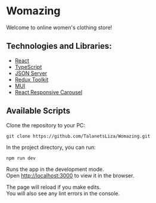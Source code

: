 # Womazing

Welcome to online women's clothing store!

## Technologies and Libraries:

* [React](https://react.dev/)
* [TypeScript](https://www.typescriptlang.org/)
* [JSON Server](https://www.npmjs.com/package/json-server)
* [Redux Toolkit](https://redux-toolkit.js.org/)
* [MUI](https://mui.com/)
* [React Responsive Carousel](https://www.npmjs.com/package/react-responsive-carousel)

## Available Scripts

Clone the repository to your PC:

```
git clone https://github.com/TalanetsLiza/Womazing.git
```

In the project directory, you can run:

```
npm run dev
```

Runs the app in the development mode.\
Open [http://localhost:3000](http://localhost:3000) to view it in the browser.

The page will reload if you make edits.\
You will also see any lint errors in the console.
